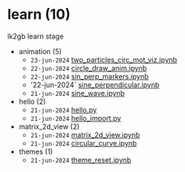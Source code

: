 # learn (10)
lk2gb learn stage

+ animation (5)
  - `23-jun-2024` [two_particles_circ_mot_viz.ipynb](two_particles_circ_mot_viz.ipynb)
  - `22-jun-2024` [circle_draw_anim.ipynb](circle_draw_anim.ipynb)
  - `22-jun-2024` [sin_perp_markers.ipynb](sin_perp_markers.ipynb)
  - '22-jun-2024` [sine_perpendicular.ipynb](sine_perpendicular.ipynb)
  - `21-jun-2024` [sine_wave.ipynb](sine_wave.ipynb)
+ hello (2)
  - `21-jun-2024` [hello.py](hello.py)
  - `21-jun-2024` [hello_import.py](hello_import.py)
+ matrix_2d_view (2)
  - `21-jun-2024` [matrix_2d_view.ipynb](matrix_2d_view.ipynb)
  - `21-jun-2024` [circular_curve.ipynb](circular_curve.ipynb)
+ themes (1)
  - `21-jun-2024` [theme_reset.ipynb](theme_reset.ipynb)
